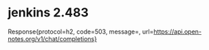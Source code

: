 # jenkins 2.483
Response{protocol=h2, code=503, message=, url=https://api.open-notes.org/v1/chat/completions}